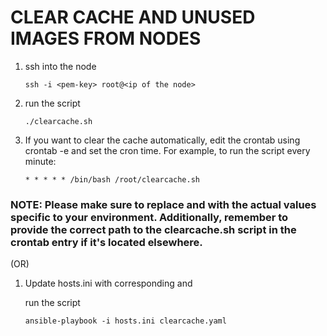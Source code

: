 # CLEAR CACHE AND UNUSED IMAGES FROM NODES

1. ssh into the node 

   `ssh -i <pem-key> root@<ip of the node>`

2. run the script

   `./clearcache.sh`

3. If you want to clear the cache automatically, edit the crontab using crontab -e and set the cron time. 
   For example, to run the script every minute:

   `* * * * * /bin/bash /root/clearcache.sh`

### NOTE: Please make sure to replace <pem-key> and <ip-of-the node> with the actual values specific to your environment. Additionally, remember to provide the correct path to the clearcache.sh script in the crontab entry if it's located elsewhere.

(OR)

1. Update hosts.ini with corresponding <ip-of-the-node> and <pem-key>

   run the script

   `ansible-playbook -i hosts.ini clearcache.yaml`

   
